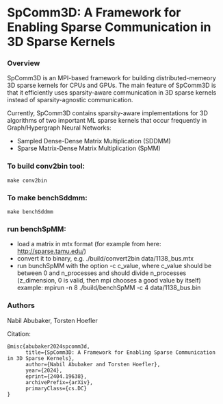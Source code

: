 # SpComm3D: A Framework for Enabling Sparse Communication in 3D Sparse Kernels  

### Overview  
SpComm3D is an MPI-based framework for building distributed-memeory 3D sparse kernels for CPUs and GPUs. The main feature of SpComm3D is that it efficiently uses sparsity-aware communication in 3D sparse kernels instead of sparsity-agnostic communication.

Currently, SpComm3D contains sparsity-aware implementations for 3D algorithms of two important ML sparse kernels that occur frequently in Graph/Hypergraph Neural Networks:
- Sampled Dense-Dense Matrix Multiplication (SDDMM)
- Sparse Matrix-Dense Matrix Multiplication (SpMM)

### To build conv2bin tool:  
```
make conv2bin
```

### To make benchSddmm:  
``` 
make benchSddmm  
```

### run benchSpMM:
- load a matrix in mtx format (for example from here: http://sparse.tamu.edu/)
- convert it to binary, e.g. ./build/convert2bin data/1138_bus.mtx
- run bunchSpMM with the option -c c_value,
  where c_value should be between 0 and n_processes and should divide n_processes (z_dimension, 0 is valid, then mpi chooses a good value by itself)
      example: mpirun -n 8 ./build/benchSpMM -c 4 data/1138_bus.bin 


### Authors  
Nabil Abubaker, Torsten Hoefler

Citation:  

```
@misc{abubaker2024spcomm3d,
      title={SpComm3D: A Framework for Enabling Sparse Communication in 3D Sparse Kernels}, 
      author={Nabil Abubaker and Torsten Hoefler},
      year={2024},
      eprint={2404.19638},
      archivePrefix={arXiv},
      primaryClass={cs.DC}
}
```
